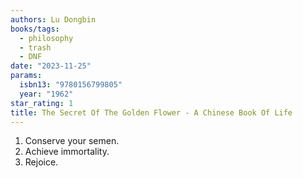 ```yaml
---
authors: Lu Dongbin
books/tags:
  - philosophy
  - trash
  - DNF
date: "2023-11-25"
params:
  isbn13: "9780156799805"
  year: "1962"
star_rating: 1
title: The Secret Of The Golden Flower - A Chinese Book Of Life
---
```


1. Conserve your semen.
2. Achieve immortality.
3. Rejoice.

<!--more-->
